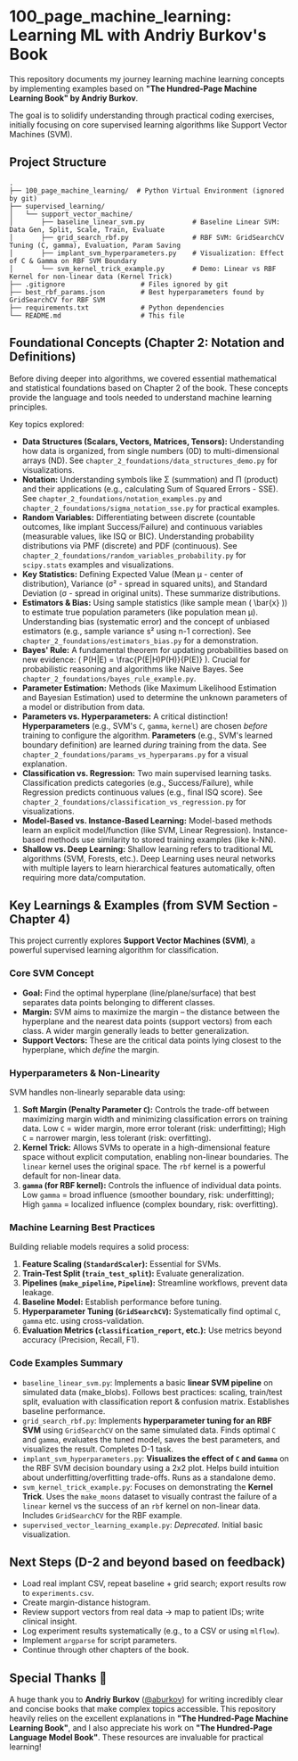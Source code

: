 # 100_page_machine_learning: Learning ML with Andriy Burkov's Book

This repository documents my journey learning machine learning concepts by implementing examples based on **"The Hundred-Page Machine Learning Book" by Andriy Burkov**.

The goal is to solidify understanding through practical coding exercises, initially focusing on core supervised learning algorithms like Support Vector Machines (SVM).

## Project Structure

```
.
├── 100_page_machine_learning/  # Python Virtual Environment (ignored by git)
├── supervised_learning/
│   └── support_vector_machine/
│       ├── baseline_linear_svm.py            # Baseline Linear SVM: Data Gen, Split, Scale, Train, Evaluate
│       ├── grid_search_rbf.py                # RBF SVM: GridSearchCV Tuning (C, gamma), Evaluation, Param Saving
│       ├── implant_svm_hyperparameters.py    # Visualization: Effect of C & Gamma on RBF SVM Boundary
│       └── svm_kernel_trick_example.py       # Demo: Linear vs RBF Kernel for non-linear data (Kernel Trick)
├── .gitignore                   # Files ignored by git
├── best_rbf_params.json         # Best hyperparameters found by GridSearchCV for RBF SVM
├── requirements.txt             # Python dependencies
└── README.md                    # This file
```

## Foundational Concepts (Chapter 2: Notation and Definitions)

Before diving deeper into algorithms, we covered essential mathematical and statistical foundations based on Chapter 2 of the book. These concepts provide the language and tools needed to understand machine learning principles.

Key topics explored:

*   **Data Structures (Scalars, Vectors, Matrices, Tensors):** Understanding how data is organized, from single numbers (0D) to multi-dimensional arrays (ND). See `chapter_2_foundations/data_structures_demo.py` for visualizations.
*   **Notation:** Understanding symbols like Σ (summation) and Π (product) and their applications (e.g., calculating Sum of Squared Errors - SSE). See `chapter_2_foundations/notation_examples.py` and `chapter_2_foundations/sigma_notation_sse.py` for practical examples.
*   **Random Variables:** Differentiating between discrete (countable outcomes, like implant Success/Failure) and continuous variables (measurable values, like ISQ or BIC). Understanding probability distributions via PMF (discrete) and PDF (continuous). See `chapter_2_foundations/random_variables_probability.py` for `scipy.stats` examples and visualizations.
*   **Key Statistics:** Defining Expected Value (Mean μ - center of distribution), Variance (σ² - spread in squared units), and Standard Deviation (σ - spread in original units). These summarize distributions.
*   **Estimators & Bias:** Using sample statistics (like sample mean \( \\bar{x} \)) to estimate true population parameters (like population mean μ). Understanding bias (systematic error) and the concept of unbiased estimators (e.g., sample variance s² using n-1 correction). See `chapter_2_foundations/estimators_bias.py` for a demonstration.
*   **Bayes' Rule:** A fundamental theorem for updating probabilities based on new evidence: \( P(H|E) = \\frac{P(E|H)P(H)}{P(E)} \). Crucial for probabilistic reasoning and algorithms like Naive Bayes. See `chapter_2_foundations/bayes_rule_example.py`.
*   **Parameter Estimation:** Methods (like Maximum Likelihood Estimation and Bayesian Estimation) used to determine the unknown parameters of a model or distribution from data.
*   **Parameters vs. Hyperparameters:** A critical distinction! **Hyperparameters** (e.g., SVM's `C`, `gamma`, `kernel`) are chosen *before* training to configure the algorithm. **Parameters** (e.g., SVM's learned boundary definition) are learned *during* training from the data. See `chapter_2_foundations/params_vs_hyperparams.py` for a visual explanation.
*   **Classification vs. Regression:** Two main supervised learning tasks. Classification predicts categories (e.g., Success/Failure), while Regression predicts continuous values (e.g., final ISQ score). See `chapter_2_foundations/classification_vs_regression.py` for visualizations.
*   **Model-Based vs. Instance-Based Learning:** Model-based methods learn an explicit model/function (like SVM, Linear Regression). Instance-based methods use similarity to stored training examples (like k-NN).
*   **Shallow vs. Deep Learning:** Shallow learning refers to traditional ML algorithms (SVM, Forests, etc.). Deep Learning uses neural networks with multiple layers to learn hierarchical features automatically, often requiring more data/computation.

## Key Learnings & Examples (from SVM Section - Chapter 4)

This project currently explores **Support Vector Machines (SVM)**, a powerful supervised learning algorithm for classification.

### Core SVM Concept

*   **Goal:** Find the optimal hyperplane (line/plane/surface) that best separates data points belonging to different classes.
*   **Margin:** SVM aims to maximize the margin – the distance between the hyperplane and the nearest data points (support vectors) from each class. A wider margin generally leads to better generalization.
*   **Support Vectors:** These are the critical data points lying closest to the hyperplane, which *define* the margin.

### Hyperparameters & Non-Linearity

SVM handles non-linearly separable data using:

1.  **Soft Margin (Penalty Parameter `C`):** Controls the trade-off between maximizing margin width and minimizing classification errors on training data. Low `C` = wider margin, more error tolerant (risk: underfitting); High `C` = narrower margin, less tolerant (risk: overfitting).
2.  **Kernel Trick:** Allows SVMs to operate in a high-dimensional feature space without explicit computation, enabling non-linear boundaries. The `linear` kernel uses the original space. The `rbf` kernel is a powerful default for non-linear data.
3.  **`gamma` (for RBF kernel):** Controls the influence of individual data points. Low `gamma` = broad influence (smoother boundary, risk: underfitting); High `gamma` = localized influence (complex boundary, risk: overfitting).

### Machine Learning Best Practices

Building reliable models requires a solid process:

1.  **Feature Scaling (`StandardScaler`):** Essential for SVMs.
2.  **Train-Test Split (`train_test_split`):** Evaluate generalization.
3.  **Pipelines (`make_pipeline`, `Pipeline`):** Streamline workflows, prevent data leakage.
4.  **Baseline Model:** Establish performance before tuning.
5.  **Hyperparameter Tuning (`GridSearchCV`):** Systematically find optimal `C`, `gamma` etc. using cross-validation.
6.  **Evaluation Metrics (`classification_report`, etc.):** Use metrics beyond accuracy (Precision, Recall, F1).

### Code Examples Summary

*   `baseline_linear_svm.py`: Implements a basic **linear SVM pipeline** on simulated data (make_blobs). Follows best practices: scaling, train/test split, evaluation with classification report & confusion matrix. Establishes baseline performance.
*   `grid_search_rbf.py`: Implements **hyperparameter tuning for an RBF SVM** using `GridSearchCV` on the same simulated data. Finds optimal `C` and `gamma`, evaluates the tuned model, saves the best parameters, and visualizes the result. Completes D-1 task.
*   `implant_svm_hyperparameters.py`: **Visualizes the effect of `C` and `Gamma`** on the RBF SVM decision boundary using a 2x2 plot. Helps build intuition about underfitting/overfitting trade-offs. Runs as a standalone demo.
*   `svm_kernel_trick_example.py`: Focuses on demonstrating the **Kernel Trick**. Uses the `make_moons` dataset to visually contrast the failure of a `linear` kernel vs the success of an `rbf` kernel on non-linear data. Includes `GridSearchCV` for the RBF example.
*   `supervised_vector_learning_example.py`: *Deprecated.* Initial basic visualization.

## Next Steps (D-2 and beyond based on feedback)

*   Load real implant CSV, repeat baseline + grid search; export results row to `experiments.csv`.
*   Create margin-distance histogram.
*   Review support vectors from real data → map to patient IDs; write clinical insight.
*   Log experiment results systematically (e.g., to a CSV or using `mlflow`).
*   Implement `argparse` for script parameters.
*   Continue through other chapters of the book.

## Special Thanks 🙏

A huge thank you to **Andriy Burkov** ([@aburkov](https://github.com/aburkov)) for writing incredibly clear and concise books that make complex topics accessible. This repository heavily relies on the excellent explanations in **"The Hundred-Page Machine Learning Book"**, and I also appreciate his work on **"The Hundred-Page Language Model Book"**. These resources are invaluable for practical learning! 